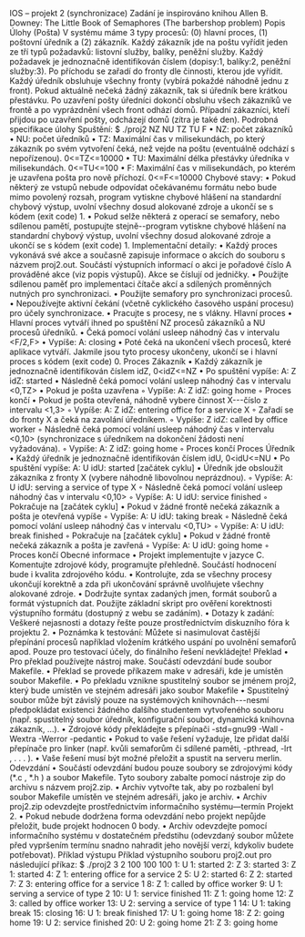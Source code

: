 IOS – projekt 2 (synchronizace)
Zadání je inspirováno knihou Allen B. Downey: The Little Book of Semaphores (The barbershop
problem)
Popis Úlohy (Pošta)
V systému máme 3 typy procesů: (0) hlavní proces, (1) poštovní úředník a (2) zákazník. Každý
zákazník jde na poštu vyřídit jeden ze tří typů požadavků: listovní služby, balíky, peněžní služby.
Každý požadavek je jednoznačně identifikován číslem (dopisy:1, balíky:2, peněžní služby:3). Po
příchodu se zařadí do fronty dle činnosti, kterou jde vyřídit. Každý úředník obsluhuje všechny fronty
(vybírá pokaždé náhodně jednu z front). Pokud aktuálně nečeká žádný zákazník, tak si úředník bere
krátkou přestávku. Po uzavření pošty úředníci dokončí obsluhu všech zákazníků ve frontě a po
vyprázdnění všech front odhází domů. Případní zákazníci, kteří přijdou po uzavření pošty, odcházejí
domů (zítra je také den).
Podrobná specifikace úlohy
Spuštění:
$ ./proj2 NZ NU TZ TU F
• NZ: počet zákazníků
• NU: počet úředníků
• TZ: Maximální čas v milisekundách, po který zákazník po svém vytvoření čeká, než vejde na
poštu (eventuálně odchází s nepořízenou). 0<=TZ<=10000
• TU: Maximální délka přestávky úředníka v milisekundách. 0<=TU<=100
• F: Maximální čas v milisekundách, po kterém je uzavřena pošta pro nově příchozí.
0<=F<=10000
Chybové stavy:
• Pokud některý ze vstupů nebude odpovídat očekávanému formátu nebo bude mimo povolený
rozsah, program vytiskne chybové hlášení na standardní chybový výstup, uvolní všechny dosud
alokované zdroje a ukončí se s kódem (exit code) 1.
• Pokud selže některá z operací se semafory, nebo sdílenou pamětí, postupujte stejně--program
vytiskne chybové hlášení na standardní chybový výstup, uvolní všechny dosud alokované
zdroje a ukončí se s kódem (exit code) 1.
Implementační detaily:
• Každý proces vykonává své akce a současně zapisuje informace o akcích do souboru s názvem
proj2.out. Součástí výstupních informací o akci je pořadové číslo A prováděné akce (viz popis
výstupů). Akce se číslují od jedničky.
• Použijte sdílenou paměť pro implementaci čítače akcí a sdílených proměnných nutných pro
synchronizaci.
• Použijte semafory pro synchronizaci procesů.
• Nepoužívejte aktivní čekání (včetně cyklického časového uspání procesu) pro účely
synchronizace.
• Pracujte s procesy, ne s vlákny.
Hlavní proces
• Hlavní proces vytváří ihned po spuštění NZ procesů zákazníků a NU procesů úředníků.
• Čeká pomocí volání usleep náhodný čas v intervalu <F/2,F>
• Vypíše: A: closing
• Poté čeká na ukončení všech procesů, které aplikace vytváří. Jakmile jsou tyto procesy
ukončeny, ukončí se i hlavní proces s kódem (exit code) 0.
Proces Zákazník
• Každý zákazník je jednoznačně identifikován číslem idZ, 0<idZ<=NZ
• Po spuštění vypíše: A: Z idZ: started
• Následně čeká pomocí volání usleep náhodný čas v intervalu <0,TZ>
• Pokud je pošta uzavřena
◦ Vypíše: A: Z idZ: going home
◦ Proces končí
• Pokud je pošta otevřená, náhodně vybere činnost X---číslo z intervalu <1,3>
◦ Vypíše: A: Z idZ: entering office for a service X
◦ Zařadí se do fronty X a čeká na zavolání úředníkem.
◦ Vypíše: Z idZ: called by office worker
◦ Následně čeká pomocí volání usleep náhodný čas v intervalu <0,10> (synchronizace s
úředníkem na dokončení žádosti není vyžadována).
◦ Vypíše: A: Z idZ: going home
◦ Proces končí
Proces Úředník
• Každý úředník je jednoznačně identifikován číslem idU, 0<idU<=NU
• Po spuštění vypíše: A: U idU: started
[začátek cyklu]
• Úředník jde obsloužit zákazníka z fronty X (vybere náhodně libovolnou neprázdnou).
◦ Vypíše: A: U idU: serving a service of type X
◦ Následně čeká pomocí volání usleep náhodný čas v intervalu <0,10>
◦ Vypíše: A: U idU: service finished
◦ Pokračuje na [začátek cyklu]
• Pokud v žádné frontě nečeká zákazník a pošta je otevřená vypíše
◦ Vypíše: A: U idU: taking break
◦ Následně čeká pomocí volání usleep náhodný čas v intervalu <0,TU>
◦ Vypíše: A: U idU: break finished
◦ Pokračuje na [začátek cyklu]
• Pokud v žádné frontě nečeká zákazník a pošta je zavřená
◦ Vypíše: A: U idU: going home
◦ Proces končí
Obecné informace
• Projekt implementujte v jazyce C. Komentujte zdrojové kódy, programujte přehledně. Součástí
hodnocení bude i kvalita zdrojového kódu.
• Kontrolujte, zda se všechny procesy ukončují korektně a zda při ukončování správně uvolňujete
všechny alokované zdroje.
• Dodržujte syntax zadaných jmen, formát souborů a formát výstupních dat. Použijte základní
skript pro ověření korektnosti výstupního formátu (dostupný z webu se zadáním).
• Dotazy k zadání: Veškeré nejasnosti a dotazy řešte pouze prostřednictvím diskuzního fóra k
projektu 2.
• Poznámka k testování: Můžete si nasimulovat častější přepínání procesů například vložením
krátkého uspání po uvolnění semaforů apod. Pouze pro testovací účely, do finálního řešení
nevkládejte!
Překlad
• Pro překlad používejte nástroj make. Součástí odevzdání bude soubor Makefile.
• Překlad se provede příkazem make v adresáři, kde je umístěn soubor Makefile.
• Po překladu vznikne spustitelný soubor se jménem proj2, který bude umístěn ve stejném
adresáři jako soubor Makefile
• Spustitelný soubor může být závislý pouze na systémových knihovnách---nesmí předpokládat
existenci žádného dalšího studentem vytvořeného souboru (např. spustitelný soubor úředník,
konfigurační soubor, dynamická knihovna zákazník, ...).
• Zdrojové kódy překládejte s přepínači -std=gnu99 -Wall -Wextra -Werror -pedantic
• Pokud to vaše řešení vyžaduje, lze přidat další přepínače pro linker (např. kvůli semaforům či
sdílené paměti, -pthread, -lrt , . . . ).
• Vaše řešení musí být možné přeložit a spustit na serveru merlin.
Odevzdání
• Součástí odevzdání budou pouze soubory se zdrojovými kódy (*.c , *.h ) a soubor Makefile.
Tyto soubory zabalte pomocí nástroje zip do archivu s názvem proj2.zip.
• Archiv vytvořte tak, aby po rozbalení byl soubor Makefile umístěn ve stejném adresáři, jako je
archiv.
• Archiv proj2.zip odevzdejte prostřednictvím informačního systému—termín Projekt 2.
• Pokud nebude dodržena forma odevzdání nebo projekt nepůjde přeložit, bude projekt hodnocen
0 body.
• Archiv odevzdejte pomocí informačního systému v dostatečném předstihu (odevzdaný soubor
můžete před vypršením termínu snadno nahradit jeho novější verzí, kdykoliv budete
potřebovat).
Příklad výstupu
Příklad výstupního souboru proj2.out pro následující příkaz:
$ ./proj2 3 2 100 100 100
1: U 1: started
2: Z 3: started
3: Z 1: started
4: Z 1: entering office for a service 2
5: U 2: started
6: Z 2: started
7: Z 3: entering office for a service 1
8: Z 1: called by office worker
9: U 1: serving a service of type 2
10: U 1: service finished
11: Z 1: going home
12: Z 3: called by office worker
13: U 2: serving a service of type 1
14: U 1: taking break
15: closing
16: U 1: break finished
17: U 1: going home
18: Z 2: going home
19: U 2: service finished
20: U 2: going home
21: Z 3: going home